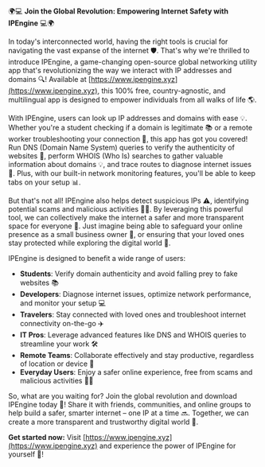 🌍💻 **Join the Global Revolution: Empowering Internet Safety with IPEngine** 💻🌍

In today's interconnected world, having the right tools is crucial for navigating the vast expanse of the internet 🛡️. That's why we're thrilled to introduce IPEngine, a game-changing open-source global networking utility app that's revolutionizing the way we interact with IP addresses and domains 🔍! Available at [https://www.ipengine.xyz](https://www.ipengine.xyz), this 100% free, country-agnostic, and multilingual app is designed to empower individuals from all walks of life 🌎.

With IPEngine, users can look up IP addresses and domains with ease 💡. Whether you're a student checking if a domain is legitimate 📚 or a remote worker troubleshooting your connection 🔧, this app has got you covered! Run DNS (Domain Name System) queries to verify the authenticity of websites 👀, perform WHOIS (Who Is) searches to gather valuable information about domains 💡, and trace routes to diagnose internet issues 🔬. Plus, with our built-in network monitoring features, you'll be able to keep tabs on your setup 📊.

But that's not all! IPEngine also helps detect suspicious IPs ⚠️, identifying potential scams and malicious activities 👮‍♂️. By leveraging this powerful tool, we can collectively make the internet a safer and more transparent space for everyone 🌟. Just imagine being able to safeguard your online presence as a small business owner 🏢, or ensuring that your loved ones stay protected while exploring the digital world 📱.

IPEngine is designed to benefit a wide range of users:

* **Students**: Verify domain authenticity and avoid falling prey to fake websites 📚
* **Developers**: Diagnose internet issues, optimize network performance, and monitor your setup 💻
* **Travelers**: Stay connected with loved ones and troubleshoot internet connectivity on-the-go ✈️
* **IT Pros**: Leverage advanced features like DNS and WHOIS queries to streamline your work 🛠️
* **Remote Teams**: Collaborate effectively and stay productive, regardless of location or device 💼
* **Everyday Users**: Enjoy a safer online experience, free from scams and malicious activities 👨‍💻

So, what are you waiting for? Join the global revolution and download IPEngine today 🚀! Share it with friends, communities, and online groups to help build a safer, smarter internet – one IP at a time 🔜. Together, we can create a more transparent and trustworthy digital world 💪.

**Get started now:** Visit [https://www.ipengine.xyz](https://www.ipengine.xyz) and experience the power of IPEngine for yourself 🎉!